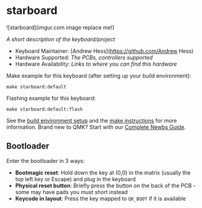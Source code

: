 # starboard

![starboard](imgur.com image replace me!)

*A short description of the keyboard/project*

* Keyboard Maintainer: [Andrew Hess](https://github.com/Andrew Hess)
* Hardware Supported: *The PCBs, controllers supported*
* Hardware Availability: *Links to where you can find this hardware*

Make example for this keyboard (after setting up your build environment):

    make starboard:default

Flashing example for this keyboard:

    make starboard:default:flash

See the [build environment setup](https://docs.qmk.fm/#/getting_started_build_tools) and the [make instructions](https://docs.qmk.fm/#/getting_started_make_guide) for more information. Brand new to QMK? Start with our [Complete Newbs Guide](https://docs.qmk.fm/#/newbs).

## Bootloader

Enter the bootloader in 3 ways:

* **Bootmagic reset**: Hold down the key at (0,0) in the matrix (usually the top left key or Escape) and plug in the keyboard
* **Physical reset button**: Briefly press the button on the back of the PCB - some may have pads you must short instead
* **Keycode in layout**: Press the key mapped to `QK_BOOT` if it is available
